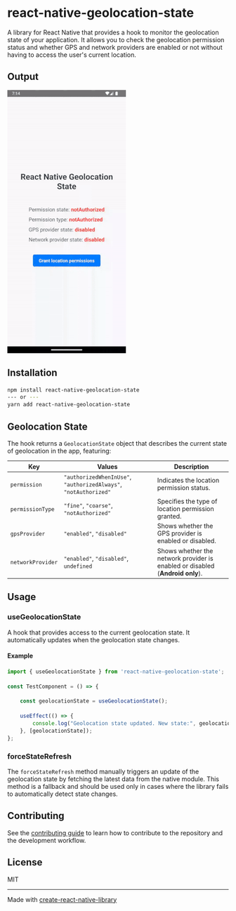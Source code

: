 # react-native-geolocation-state

A library for React Native that provides a hook to monitor the geolocation state of your application.
It allows you to check the geolocation permission status and whether GPS and network providers are enabled or not without having to access the user's current location.

## Output
![Output example](output_example.gif)
## Installation

```sh
npm install react-native-geolocation-state
--- or ---
yarn add react-native-geolocation-state
```


## Geolocation State

The hook returns a `GeolocationState` object that describes the current state of geolocation in the app, featuring:

| Key               | Values                                                           | Description                                                                   |
|-------------------|------------------------------------------------------------------|-------------------------------------------------------------------------------|
| `permission`      | `"authorizedWhenInUse"`, `"authorizedAlways"`, `"notAuthorized"` | Indicates the location permission status.                                     |
| `permissionType`  | `"fine"`, `"coarse"`, `"notAuthorized"`                          | Specifies the type of location permission granted.                            |
| `gpsProvider`     | `"enabled"`, `"disabled"`                                        | Shows whether the GPS provider is enabled or disabled.                        |
| `networkProvider` | `"enabled"`, `"disabled"`, `undefined`                           | Shows whether the network provider is enabled or disabled (**Android only**). |


## Usage

### useGeolocationState

A hook that provides access to the current geolocation state. It automatically updates when the geolocation state changes.

#### Example

```typescript
import { useGeolocationState } from 'react-native-geolocation-state';

const TestComponent = () => {
    
    const geolocationState = useGeolocationState();

    useEffect(() => {
        console.log("Geolocation state updated. New state:", geolocationState);
    }, [geolocationState]);
};
```

### forceStateRefresh

The `forceStateRefresh` method manually triggers an update of the geolocation state by fetching the latest data from the native module.
This method is a fallback and should be used only in cases where the library fails to automatically detect state changes.


## Contributing

See the [contributing guide](CONTRIBUTING.md) to learn how to contribute to the repository and the development workflow.

## License

MIT

---

Made with [create-react-native-library](https://github.com/callstack/react-native-builder-bob)
